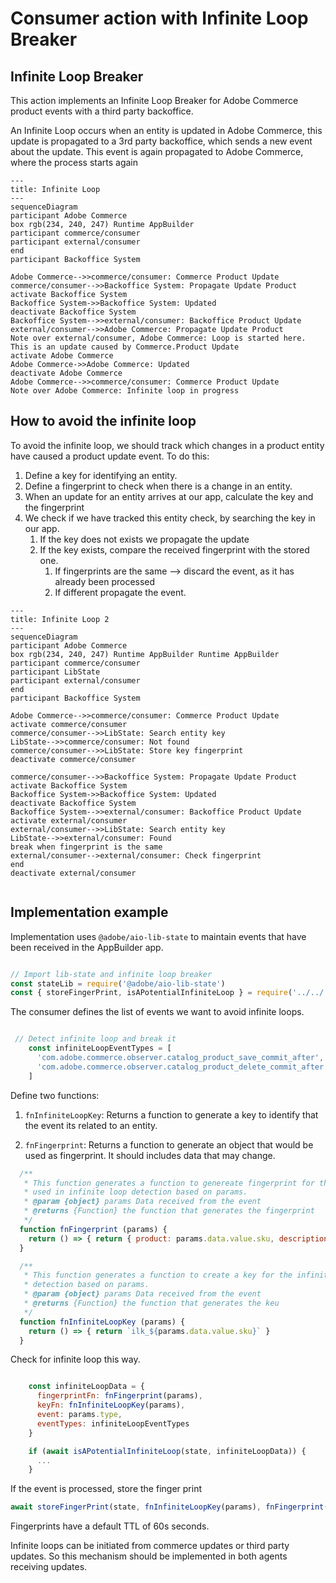 # Consumer action with Infinite Loop Breaker

## Infinite Loop Breaker

This action implements an Infinite Loop Breaker for Adobe Commerce product events with a third party backoffice.

An Infinite Loop occurs when an entity is updated in Adobe Commerce, this update is propagated to a 3rd party backoffice,
which sends a new event about the update. This event is again propagated to Adobe Commerce, where the process starts again

```mermaid
---
title: Infinite Loop
---
sequenceDiagram
participant Adobe Commerce
box rgb(234, 240, 247) Runtime AppBuilder
participant commerce/consumer
participant external/consumer
end
participant Backoffice System

Adobe Commerce-->>commerce/consumer: Commerce Product Update
commerce/consumer-->>Backoffice System: Propagate Update Product
activate Backoffice System
Backoffice System->>Backoffice System: Updated
deactivate Backoffice System
Backoffice System-->>external/consumer: Backoffice Product Update
external/consumer-->>Adobe Commerce: Propagate Update Product
Note over external/consumer, Adobe Commerce: Loop is started here. This is an update caused by Commerce.Product Update
activate Adobe Commerce
Adobe Commerce->>Adobe Commerce: Updated
deactivate Adobe Commerce
Adobe Commerce-->>commerce/consumer: Commerce Product Update
Note over Adobe Commerce: Infinite loop in progress
```

## How to avoid the infinite loop

To avoid the infinite loop, we should track which changes in a product entity have caused a product update event. To do this:

1. Define a key for identifying an entity.
2. Define a fingerprint to check when there is a change in an entity.
3. When an update for an entity arrives at our app, calculate the key and the fingerprint
4. We check if we have tracked this entity check, by searching the key in our app.
   1. If the key does not exists we propagate the update
   2. If the key exists, compare the received fingerprint with the stored one.
      1. If fingerprints are the same --> discard the event, as it has already been processed
      2. If different propagate the event.


```mermaid
---
title: Infinite Loop 2
---
sequenceDiagram
participant Adobe Commerce
box rgb(234, 240, 247) Runtime AppBuilder Runtime AppBuilder
participant commerce/consumer
participant LibState
participant external/consumer
end
participant Backoffice System

Adobe Commerce-->>commerce/consumer: Commerce Product Update
activate commerce/consumer
commerce/consumer-->>LibState: Search entity key
LibState-->>commerce/consumer: Not found
commerce/consumer-->>LibState: Store key fingerprint
deactivate commerce/consumer

commerce/consumer-->>Backoffice System: Propagate Update Product
activate Backoffice System
Backoffice System->>Backoffice System: Updated
deactivate Backoffice System
Backoffice System-->>external/consumer: Backoffice Product Update
activate external/consumer
external/consumer-->>LibState: Search entity key
LibState-->>external/consumer: Found
break when fingerprint is the same
external/consumer-->external/consumer: Check fingerprint
end
deactivate external/consumer


```


## Implementation example

Implementation uses ```@adobe/aio-lib-state``` to maintain events that have been received in the AppBuilder app.

```javascript

// Import lib-state and infinite loop breaker
const stateLib = require('@adobe/aio-lib-state')
const { storeFingerPrint, isAPotentialInfiniteLoop } = require('../../../infinite-loop-breaker')

```

The consumer defines the list of events we want to avoid infinite loops.

```javascript

 // Detect infinite loop and break it
    const infiniteLoopEventTypes = [
      'com.adobe.commerce.observer.catalog_product_save_commit_after',
      'com.adobe.commerce.observer.catalog_product_delete_commit_after'
    ]
```

Define two functions:
1. ```fnInfiniteLoopKey```: Returns a function to generate a key to identify that the event its related to an entity.

2. ```fnFingerprint```: Returns a function to generate an object that would be used as fingerprint. It should includes data that may change.

```javascript
  /**
   * This function generates a function to genereate fingerprint for the data to be
   * used in infinite loop detection based on params.
   * @param {object} params Data received from the event
   * @returns {Function} the function that generates the fingerprint
   */
  function fnFingerprint (params) {
    return () => { return { product: params.data.value.sku, description: params.data.value.description } }
  }

  /**
   * This function generates a function to create a key for the infinite loop
   * detection based on params.
   * @param {object} params Data received from the event
   * @returns {Function} the function that generates the keu
   */
  function fnInfiniteLoopKey (params) {
    return () => { return `ilk_${params.data.value.sku}` }
  }

```

Check for infinite loop this way.

```javascript

    const infiniteLoopData = {
      fingerprintFn: fnFingerprint(params),
      keyFn: fnInfiniteLoopKey(params),
      event: params.type,
      eventTypes: infiniteLoopEventTypes
    }

    if (await isAPotentialInfiniteLoop(state, infiniteLoopData)) {
      ...
    }
```

If the event is processed, store the finger print

```javascript
await storeFingerPrint(state, fnInfiniteLoopKey(params), fnFingerprint(params))
```

Fingerprints have a default TTL of 60s seconds.

Infinite loops can be initiated from commerce updates or third party updates. So this mechanism should be implemented in both agents receiving updates.